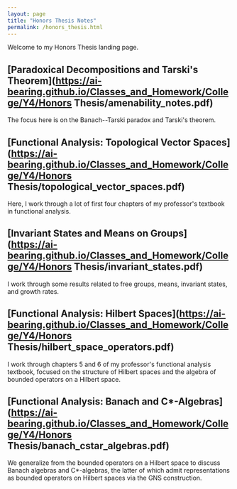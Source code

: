 ```yaml
---
layout: page
title: "Honors Thesis Notes"
permalink: /honors_thesis.html
---
```

Welcome to my Honors Thesis landing page.
## [Paradoxical Decompositions and Tarski's Theorem](https://ai-bearing.github.io/Classes_and_Homework/College/Y4/Honors Thesis/amenability_notes.pdf)
The focus here is on the Banach--Tarski paradox and Tarski's theorem.
## [Functional Analysis: Topological Vector Spaces](https://ai-bearing.github.io/Classes_and_Homework/College/Y4/Honors Thesis/topological_vector_spaces.pdf)
Here, I work through a lot of first four chapters of my professor's textbook in functional analysis.
## [Invariant States and Means on Groups](https://ai-bearing.github.io/Classes_and_Homework/College/Y4/Honors Thesis/invariant_states.pdf)
I work through some results related to free groups, means, invariant states, and growth rates.
## [Functional Analysis: Hilbert Spaces](https://ai-bearing.github.io/Classes_and_Homework/College/Y4/Honors Thesis/hilbert_space_operators.pdf)
I work through chapters 5 and 6 of my professor's functional analysis textbook, focused on the structure of Hilbert spaces and the algebra of bounded operators on a Hilbert space.
## [Functional Analysis: Banach and C*-Algebras](https://ai-bearing.github.io/Classes_and_Homework/College/Y4/Honors Thesis/banach_cstar_algebras.pdf)
We generalize from the bounded operators on a Hilbert space to discuss Banach algebras and C*-algebras, the latter of which admit representations as bounded operators on Hilbert spaces via the GNS construction.
